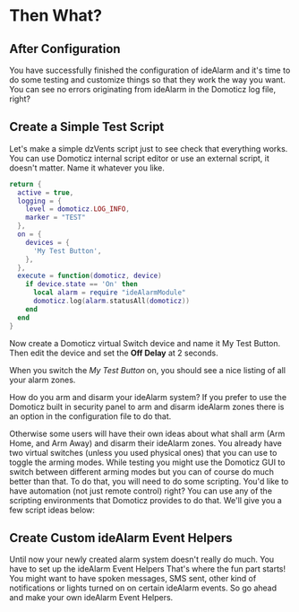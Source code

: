 Then What?
==========

After Configuration
-------------------

You have successfully finished the configuration of ideAlarm and it's time to do some
testing and customize things so that they work the way you want. You can see
no errors originating from ideAlarm in the Domoticz log file, right?

Create a Simple Test Script
---------------------------

Let's make a simple dzVents script just to see check that everything works. You
can use Domoticz internal script editor or use an external script, it doesn't
matter. Name it whatever you like.

~~~~ lua
return {
  active = true,
  logging = {
    level = domoticz.LOG_INFO,
    marker = "TEST"
  },
  on = {
    devices = {
      'My Test Button',
    },
  },
  execute = function(domoticz, device)
    if device.state == 'On' then
      local alarm = require "ideAlarmModule"
      domoticz.log(alarm.statusAll(domoticz))
    end
  end
}
~~~~

Now create a Domoticz virtual Switch device and name it My Test Button. Then edit
the device and set the **Off Delay** at 2 seconds.

When you switch the *My Test Button* on, you should see a nice listing of all your alarm zones.

How do you arm and disarm your ideAlarm system? If you prefer to use the Domoticz
built in security panel to arm and disarm ideAlarm zones there is an option in the
configuration file to do that.

Otherwise some users will have their own ideas about what shall arm (Arm Home, and Arm Away)
and disarm their ideAlarm zones. You already have two virtual switches (unless you used
physical ones) that you can use to toggle the arming modes. While testing you might use
the Domoticz GUI to switch between different arming modes but you can of course do much
better than that. To do that, you will need to do some scripting. You'd like to have automation
(not just remote control) right? You can use any of the scripting environments that Domoticz
provides to do that. We'll give you a few script ideas below:

Create Custom ideAlarm Event Helpers
------------------------------------

Until now your newly created alarm system doesn't really do much. You have to set up the
ideAlarm Event Helpers That's where the fun part starts! You might want to have spoken messages,
SMS sent, other kind of notifications or lights turned on on certain ideAlarm events.
So go ahead and make your own ideAlarm Event Helpers.
